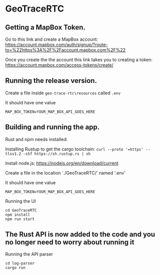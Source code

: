 # GeoTraceRTC

## Getting a MapBox Token.

Go to this link and create a MapBox account: https://account.mapbox.com/auth/signup/?route-to=%22https%3A%2F%2Faccount.mapbox.com%2F%22

Once you create the the account this link takes you to creating a token: https://account.mapbox.com/access-tokens/create/

## Running the release version.

Create a file inside `geo-trace-rtc\resources` called `.env`

It should have one value

```
MAP_BOX_TOKEN=YOUR_MAP_BOX_API_GOES_HERE
```

## Building and running the app.

Rust and npm needs installed:

Installing Rustup to get the cargo toolchain: `curl --proto '=https' --tlsv1.2 -sSf https://sh.rustup.rs | sh`

Install node.js: https://nodejs.org/en/download/current

Create a file in the location `./GeoTraceRTC/' named '.env'

It should have one value

```
MAP_BOX_TOKEN=YOUR_MAP_BOX_API_GOES_HERE
```

Running the UI

```
cd GeoTraceRTC
npm install
npm run start
```

## The Rust API is now added to the code and you no longer need to worry about running it

Running the API parser

```
cd log-parser
cargo run
```